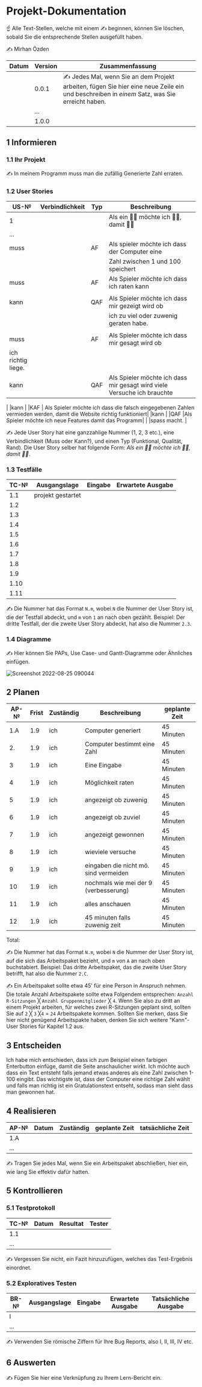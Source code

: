 # Projekt-Dokumentation

☝️ Alle Text-Stellen, welche mit einem ✍️ beginnen, können Sie löschen, sobald Sie die entsprechende Stellen ausgefüllt haben.

✍️ Mirhan Özden

| Datum | Version | Zusammenfassung                                              |
| ----- | ------- | ------------------------------------------------------------ |
|       | 0.0.1   | ✍️ Jedes Mal, wenn Sie an dem Projekt arbeiten, fügen Sie hier eine neue Zeile ein und beschreiben in *einem* Satz, was Sie erreicht haben. |
|       | ...     |                                                              |
|       | 1.0.0   |                                                              |

## 1 Informieren

### 1.1 Ihr Projekt

✍️ In meinem Programm muss man die zufällig Generierte Zahl erraten.

### 1.2 User Stories

| US-№ | Verbindlichkeit | Typ  | Beschreibung                       |
| ---- | --------------- | ---- | ---------------------------------- |
| 1    |                 |      | Als ein 🤷‍♂️ möchte ich 🤷‍♂️, damit 🤷‍♂️ |
| ...  |                 |      |                                    |
| muss |                 | AF   |Als spieler möchte ich dass der Computer eine|
|      |                 |      |   Zahl zwischen 1 und 100 speichert  |
| muss |                 |AF    |Als Spieler möchte ich dass ich raten kann|
|      |                 |      |
|kann  |                 |QAF   |Als Spieler möchte ich dass mir gezeigt wird ob|
|      |                 |      |   ich zu viel oder zuwenig geraten habe.|
|      |                 |      |
|muss  |                 | AF   | Als Spieler möchte ich dass mir gesagt wird ob|
|                                 ich richtig liege.  |
|kann  |                 |QAF   |Als Spieler möchte ich dass mir gesagt wird viele Versuche ich brauchte|                 
|
|kann  |                 |KAF   | Als Spieler möchte ich dass die falsch eingegebenen Zahlen vermieden werden, damit die Website richtig funktioniert|
|kann |                  |QAF   |Als Spieler möchte ich neue Features damit das Programm|
|                               |spass macht.                                           |


✍️ Jede User Story hat eine ganzzahlige Nummer (1, 2, 3 etc.), eine Verbindlichkeit (Muss oder Kann?), und einen Typ (Funktional, Qualität, Rand). Die User Story selber hat folgende Form: *Als ein 🤷‍♂️ möchte ich 🤷‍♂️, damit 🤷‍♂️*.

### 1.3 Testfälle

| TC-№ | Ausgangslage | Eingabe | Erwartete Ausgabe |
| ---- | ------------ | ------- | ----------------- |
| 1.1  |  projekt gestartet |         |                   |
| 1.2  |              |         |                   |
| 1.3  |              |         |                   |
| 1.4  |              |         |                   |
| 1.5  |              |         |                   |
| 1.6  |              |         |                   |
| 1.7  |              |         |                   |
| 1.8  |              |         |                   |
| 1.9  |              |         |                   |
| 1.10 |              |         |                   |
| 1.11 |              |         |                   |










✍️ Die Nummer hat das Format `N.m`, wobei `N` die Nummer der User Story ist, die der Testfall abdeckt, und `m` von `1` an nach oben gezählt. Beispiel: Der dritte Testfall, der die zweite User Story abdeckt, hat also die Nummer `2.3`.

### 1.4 Diagramme

✍️ Hier können Sie PAPs, Use Case- und Gantt-Diagramme oder Ähnliches einfügen.




![Screenshot 2022-08-25 090044](https://user-images.githubusercontent.com/111046193/186597295-b20527dc-8f5d-432c-a5f8-5af200c65a3a.png)




## 2 Planen

| AP-№ | Frist | Zuständig | Beschreibung | geplante Zeit |
| ---- | ----- | --------- | ------------ | ------------- |
| 1.A  | 1.9   | ich       | Computer generiert        |   45 Minuten  |
| 2.   | 1.9   | ich       |  Computer bestimmt eine Zahl  |   45 Minuten  |
| 3    | 1.9   | ich       | Eine Eingabe             |   45 Minuten  |
| 4    | 1.9   | ich       | Möglichkeit raten             |   45 Minuten  |
| 5    | 1.9   | ich       |  angezeigt ob zuwenig             |   45 Minuten  |
| 6    | 1.9   | ich       |  angezeigt ob zuviel           |   45 Minuten  |
| 7    | 1.9   | ich       | angezeigt gewonnen             |   45 Minuten  |
| 8    | 1.9   | ich       | wieviele versuche             |   45 Minuten  |
| 9    | 1.9   | ich       |  eingaben die nicht mö. sind vermeiden            |   45 Minuten  |
| 10   | 1.9   | ich       |   nochmals wie mei der 9 (verbesserung)           |   45 Minuten  |
| 11   | 1.9   | ich       |   alles anschauen           |   45 Minuten  |
| 12   | 1.9   | ich       |   45 minuten falls zuwenig zeit           |   45 Minuten  |

Total: 

✍️ Die Nummer hat das Format `N.m`, wobei `N` die Nummer der User Story ist, auf die sich das Arbeitspaket bezieht, und `m` von `A` an nach oben buchstabiert. Beispiel: Das dritte Arbeitspaket, das die zweite User Story betrifft, hat also die Nummer `2.C`.

✍️ Ein Arbeitspaket sollte etwa 45' für eine Person in Anspruch nehmen. Die totale Anzahl Arbeitspakete sollte etwa Folgendem entsprechen: `Anzahl R-Sitzungen` ╳ `Anzahl Gruppenmitglieder` ╳ `4`. Wenn Sie also zu dritt an einem Projekt arbeiten, für welches zwei R-Sitzungen geplant sind, sollten Sie auf `2` ╳ `3` ╳`4` = `24` Arbeitspakete kommen. Sollten Sie merken, dass Sie hier nicht genügend Arbeitspakte haben, denken Sie sich weitere "Kann"-User Stories für Kapitel 1.2 aus.

## 3 Entscheiden

Ich habe mich entschieden, dass ich zum Beispiel einen farbigen Enterbutton einfüge, damit die Seite anschaulicher wirkt. Ich möchte auch dass ein Text entsteht falls jemand etwas anderes als eine Zahl zwischen 1-100 eingibt. Das wichtigste ist, dass der Computer eine richtige Zahl wählt und falls man richtig ist ein Gratulationstext entseht, sodass man sieht dass man gewonnen hat.

## 4 Realisieren

| AP-№ | Datum | Zuständig | geplante Zeit | tatsächliche Zeit |
| ---- | ----- | --------- | ------------- | ----------------- |
| 1.A  |       |           |               |                   |
| ...  |       |           |               |                   |

✍️ Tragen Sie jedes Mal, wenn Sie ein Arbeitspaket abschließen, hier ein, wie lang Sie effektiv dafür hatten.

## 5 Kontrollieren

### 5.1 Testprotokoll

| TC-№ | Datum | Resultat | Tester |
| ---- | ----- | -------- | ------ |
| 1.1  |       |          |        |
| ...  |       |          |        |

✍️ Vergessen Sie nicht, ein Fazit hinzuzufügen, welches das Test-Ergebnis einordnet.

### 5.2 Exploratives Testen

| BR-№ | Ausgangslage | Eingabe | Erwartete Ausgabe | Tatsächliche Ausgabe |
| ---- | ------------ | ------- | ----------------- | -------------------- |
| I    |              |         |                   |                      |
| ...  |              |         |                   |                      |

✍️ Verwenden Sie römische Ziffern für Ihre Bug Reports, also I, II, III, IV etc.

## 6 Auswerten

✍️ Fügen Sie hier eine Verknüpfung zu Ihrem Lern-Bericht ein.
